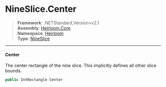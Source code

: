 # NineSlice.Center

> **Framework**: .NETStandard,Version=v2.1  
> **Assembly**: [Heirloom.Core][0]  
> **Namespace**: [Heirloom][0]  
> **Type**: [NineSlice][1]  

--------------------------------------------------------------------------------

#### Center

The center rectangle of the nine slice. This implicitly defines all other slice bounds.

```cs
public IntRectangle Center
```

[0]: ..\Heirloom.Core.md
[1]: Heirloom.NineSlice.md
